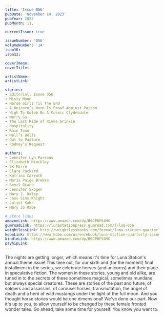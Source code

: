 ```yaml
---
title: 'Issue 056'
pubDate: 'November 14, 2023'
pubYear: 2023
pubMonth: 11,

currentIssue: true

issueNumber: '056'
volumeNumber: '14'
isbn10: 
isbn13: 

coverImage: 
coverTitle: 

artistName: 
artistLink: 

stories:
- Editorial, Issue 056
- Misty Moon
- Horse Girls Til The End
- A Unicorn’s Horn Is Proof Against Poison
- High To Kolob On A Cosmic Clydesdale
- Merry Go
- The Last Ride of Rivke Grinkin
- Hospitality
- Rain Town
- Hell’s Bells
- Out to Pasture
- Rodney’s Request

authors:
- Jennifer Lyn Parsons
- Elizabeth Hinckley
- SK Marre
- Clare Packard
- Katrina Carruth
- Maria Paige Brekke
- Reyzl Grace
- Jennifer Skogen
- Mary J. Daley
- Cass Sims Knight
- Juliet Kahn
- Mary Jo Rabe

# Store links
amazonLink: https://www.amazon.com/dp/B0CP8F54MX
gumroadLink: https://lunastationpress.gumroad.com/l/lsq-056
weightlessLink: http://weightlessbooks.com/format/luna-station-quarterly-issue-56
koboLink: https://www.kobo.com/us/en/ebook/luna-station-quarterly-issue-056
kindleLink: https://www.amazon.com/dp/B0CP8F54MX
payhipLink: 
---
```


<span style="color: #333333;">The nights are getting longer, which means it's time for Luna Station's annual theme issue! This time out, for our sixth and (for the moment) final installment in the series, we celebrate horses (and unicorns) and their place in speculative fiction.
The women in these stories, young and old alike, are tuned in to the secrets of these sometimes magical, sometimes mundane, but always special creatures.
These are stories of the past and future, of soldiers and assassins, of carousel horses, transmutation, the angel of death and a herd of wild mustangs under the light of the full moon. And you thought horse stories would be one dimensional!
We've done our part. Now it's up to you, to allow yourself to be changed by these female fronted wonder tales. Go ahead, take some time for yourself. You know you want to.</span>
